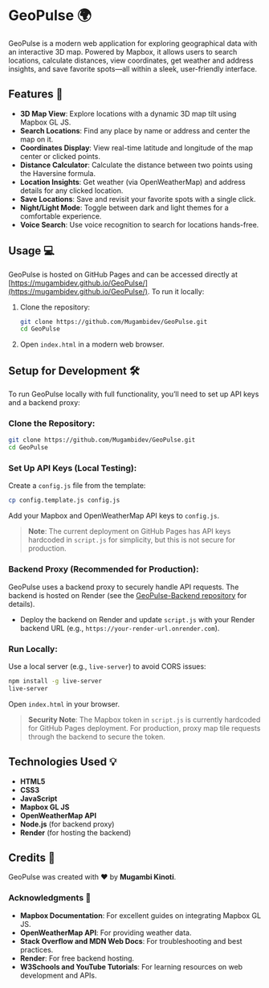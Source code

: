 # GeoPulse 🌍

GeoPulse is a modern web application for exploring geographical data with an interactive 3D map. Powered by Mapbox, it allows users to search locations, calculate distances, view coordinates, get weather and address insights, and save favorite spots—all within a sleek, user-friendly interface.

## Features 🚀

- **3D Map View**: Explore locations with a dynamic 3D map tilt using Mapbox GL JS.
- **Search Locations**: Find any place by name or address and center the map on it.
- **Coordinates Display**: View real-time latitude and longitude of the map center or clicked points.
- **Distance Calculator**: Calculate the distance between two points using the Haversine formula.
- **Location Insights**: Get weather (via OpenWeatherMap) and address details for any clicked location.
- **Save Locations**: Save and revisit your favorite spots with a single click.
- **Night/Light Mode**: Toggle between dark and light themes for a comfortable experience.
- **Voice Search**: Use voice recognition to search for locations hands-free.

## Usage 💻

GeoPulse is hosted on GitHub Pages and can be accessed directly at [https://mugambidev.github.io/GeoPulse/](https://mugambidev.github.io/GeoPulse/). To run it locally:

1. Clone the repository:
   ```bash
   git clone https://github.com/Mugambidev/GeoPulse.git
   cd GeoPulse
   ```
2. Open `index.html` in a modern web browser.

## Setup for Development 🛠️

To run GeoPulse locally with full functionality, you’ll need to set up API keys and a backend proxy:

### Clone the Repository:

```bash
git clone https://github.com/Mugambidev/GeoPulse.git
cd GeoPulse
```

### Set Up API Keys (Local Testing):

Create a `config.js` file from the template:

```bash
cp config.template.js config.js
```

Add your Mapbox and OpenWeatherMap API keys to `config.js`. 

> **Note**: The current deployment on GitHub Pages has API keys hardcoded in `script.js` for simplicity, but this is not secure for production.

### Backend Proxy (Recommended for Production):

GeoPulse uses a backend proxy to securely handle API requests. The backend is hosted on Render (see the [GeoPulse-Backend repository](https://github.com/Mugambidev/GeoPulse-Backend) for details).

- Deploy the backend on Render and update `script.js` with your Render backend URL (e.g., `https://your-render-url.onrender.com`).

### Run Locally:

Use a local server (e.g., `live-server`) to avoid CORS issues:

```bash
npm install -g live-server
live-server
```

Open `index.html` in your browser.

> **Security Note**: The Mapbox token in `script.js` is currently hardcoded for GitHub Pages deployment. For production, proxy map tile requests through the backend to secure the token.

## Technologies Used 💡

- **HTML5**
- **CSS3**
- **JavaScript**
- **Mapbox GL JS**
- **OpenWeatherMap API**
- **Node.js** (for backend proxy)
- **Render** (for hosting the backend)

## Credits 🙏

GeoPulse was created with ❤️ by **Mugambi Kinoti**.

### Acknowledgments 🙌

- **Mapbox Documentation**: For excellent guides on integrating Mapbox GL JS.
- **OpenWeatherMap API**: For providing weather data.
- **Stack Overflow and MDN Web Docs**: For troubleshooting and best practices.
- **Render**: For free backend hosting.
- **W3Schools and YouTube Tutorials**: For learning resources on web development and APIs.
